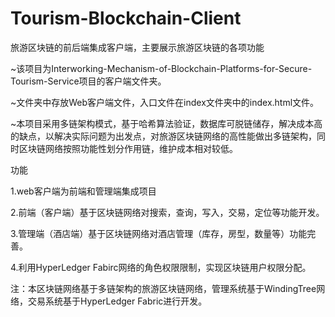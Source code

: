 # Tourism-Blockchain-Client
旅游区块链的前后端集成客户端，主要展示旅游区块链的各项功能

~该项目为Interworking-Mechanism-of-Blockchain-Platforms-for-Secure-Tourism-Service项目的客户端文件夹。

~文件夹中存放Web客户端文件，入口文件在index文件夹中的index.html文件。

~本项目采用多链架构模式，基于哈希算法验证，数据库可脱链储存，解决成本高的缺点，以解决实际问题为出发点，对旅游区块链网络的高性能做出多链架构，同时区块链网络按照功能性划分作用链，维护成本相对较低。

功能

1.web客户端为前端和管理端集成项目

2.前端（客户端）基于区块链网络对搜索，查询，写入，交易，定位等功能开发。

3.管理端（酒店端）基于区块链网络对酒店管理（库存，房型，数量等）功能完善。

4.利用HyperLedger Fabirc网络的角色权限限制，实现区块链用户权限分配。


注：本区块链网络基于多链架构的旅游区块链网络，管理系统基于WindingTree网络，交易系统基于HyperLedger Fabric进行开发。
